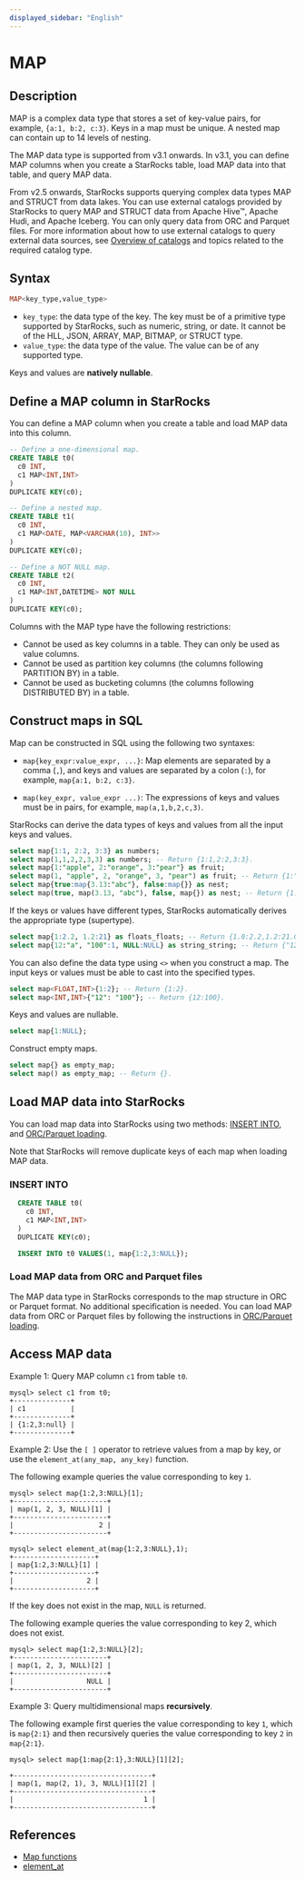 ```yaml
---
displayed_sidebar: "English"
---
```


# MAP

## Description

MAP is a complex data type that stores a set of key-value pairs, for example, `{a:1, b:2, c:3}`. Keys in a map must be unique. A nested map can contain up to 14 levels of nesting.

The MAP data type is supported from v3.1 onwards. In v3.1, you can define MAP columns when you create a StarRocks table, load MAP data into that table, and query MAP data.

From v2.5 onwards, StarRocks supports querying complex data types MAP and STRUCT from data lakes. You can use external catalogs provided by StarRocks to query MAP and STRUCT data from Apache Hive™, Apache Hudi, and Apache Iceberg. You can only query data from ORC and Parquet files. For more information about how to use external catalogs to query external data sources, see [Overview of catalogs](../../../../data_source/catalog/catalog_overview.md) and topics related to the required catalog type.

## Syntax

```Haskell
MAP<key_type,value_type>
```

- `key_type`: the data type of the key. The key must be of a primitive type supported by StarRocks, such as numeric, string, or date. It cannot be of the HLL, JSON, ARRAY, MAP, BITMAP, or STRUCT type.
- `value_type`: the data type of the value. The value can be of any supported type.

Keys and values are **natively nullable**.

## Define a MAP column in StarRocks

You can define a MAP column when you create a table and load MAP data into this column.

```SQL
-- Define a one-dimensional map.
CREATE TABLE t0(
  c0 INT,
  c1 MAP<INT,INT>
)
DUPLICATE KEY(c0);

-- Define a nested map.
CREATE TABLE t1(
  c0 INT,
  c1 MAP<DATE, MAP<VARCHAR(10), INT>>
)
DUPLICATE KEY(c0);

-- Define a NOT NULL map.
CREATE TABLE t2(
  c0 INT,
  c1 MAP<INT,DATETIME> NOT NULL
)
DUPLICATE KEY(c0);
```

Columns with the MAP type have the following restrictions:

- Cannot be used as key columns in a table. They can only be used as value columns.
- Cannot be used as partition key columns (the columns following PARTITION BY) in a table.
- Cannot be used as bucketing columns (the columns following DISTRIBUTED BY) in a table.

## Construct maps in SQL

Map can be constructed in SQL using the following two syntaxes:

- `map{key_expr:value_expr, ...}`: Map elements are separated by a comma (`,`), and keys and values are separated by a colon (`:`), for example, `map{a:1, b:2, c:3}`.

- `map(key_expr, value_expr ...)`: The expressions of keys and values must be in pairs, for example, `map(a,1,b,2,c,3)`.

StarRocks can derive the data types of keys and values from all the input keys and values.

```SQL
select map{1:1, 2:2, 3:3} as numbers;
select map(1,1,2,2,3,3) as numbers; -- Return {1:1,2:2,3:3}.
select map{1:"apple", 2:"orange", 3:"pear"} as fruit;
select map(1, "apple", 2, "orange", 3, "pear") as fruit; -- Return {1:"apple",2:"orange",3:"pear"}.
select map{true:map{3.13:"abc"}, false:map{}} as nest;
select map(true, map(3.13, "abc"), false, map{}) as nest; -- Return {1:{3.13:"abc"},0:{}}.
```

If the keys or values have different types, StarRocks automatically derives the appropriate type (supertype).

```SQL
select map{1:2.2, 1.2:21} as floats_floats; -- Return {1.0:2.2,1.2:21.0}.
select map{12:"a", "100":1, NULL:NULL} as string_string; -- Return {"12":"a","100":"1",null:null}.
```

You can also define the data type using `<>` when you construct a map. The input keys or values must be able to cast into the specified types.

```SQL
select map<FLOAT,INT>{1:2}; -- Return {1:2}.
select map<INT,INT>{"12": "100"}; -- Return {12:100}.
```

Keys and values are nullable.

```SQL
select map{1:NULL};
```

Construct empty maps.

```SQL
select map{} as empty_map;
select map() as empty_map; -- Return {}.
```

## Load MAP data into StarRocks

You can load map data into StarRocks using two methods: [INSERT INTO](../../../../loading/InsertInto.md), and [ORC/Parquet loading](../../data-manipulation/BROKER_LOAD.md).

Note that StarRocks will remove duplicate keys of each map when loading MAP data.

### INSERT INTO

```SQL
  CREATE TABLE t0(
    c0 INT,
    c1 MAP<INT,INT>
  )
  DUPLICATE KEY(c0);

  INSERT INTO t0 VALUES(1, map{1:2,3:NULL});
```

### Load MAP data from ORC and Parquet files

The MAP data type in StarRocks corresponds to the map structure in ORC or Parquet format. No additional specification is needed. You can load MAP data from ORC or Parquet files by following the instructions in [ORC/Parquet loading](../../data-manipulation/BROKER_LOAD.md).

## Access MAP data

Example 1: Query MAP column `c1` from table `t0`.

```Plain Text
mysql> select c1 from t0;
+--------------+
| c1           |
+--------------+
| {1:2,3:null} |
+--------------+
```

Example 2: Use the `[ ]` operator to retrieve values from a map by key, or use the `element_at(any_map, any_key)` function.

The following example queries the value corresponding to key `1`.

```Plain Text
mysql> select map{1:2,3:NULL}[1];
+-----------------------+
| map(1, 2, 3, NULL)[1] |
+-----------------------+
|                     2 |
+-----------------------+

mysql> select element_at(map{1:2,3:NULL},1);
+--------------------+
| map{1:2,3:NULL}[1] |
+--------------------+
|                  2 |
+--------------------+
```

If the key does not exist in the map, `NULL` is returned.

The following example queries the value corresponding to key 2, which does not exist.

```Plain Text
mysql> select map{1:2,3:NULL}[2];
+-----------------------+
| map(1, 2, 3, NULL)[2] |
+-----------------------+
|                  NULL |
+-----------------------+
```

Example 3: Query multidimensional maps **recursively**.

The following example first queries the value corresponding to key `1`, which is `map{2:1}` and then recursively queries the value corresponding to key `2` in `map{2:1}`.

```Plain Text
mysql> select map{1:map{2:1},3:NULL}[1][2];

+----------------------------------+
| map(1, map(2, 1), 3, NULL)[1][2] |
+----------------------------------+
|                                1 |
+----------------------------------+
```

## References

- [Map functions](../../../sql-functions/map-functions/map_values.md)
- [element_at](../../../sql-functions/array-functions/element_at.md)
